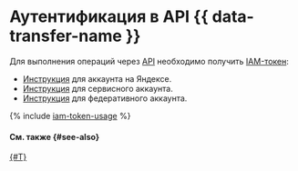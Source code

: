 # Аутентификация в API {{ data-transfer-name }}



Для выполнения операций через [API](../../glossary/rest-api.md) необходимо получить [IAM-токен](../../iam/concepts/authorization/iam-token.md):

* [Инструкция](../../iam/operations/iam-token/create.md) для аккаунта на Яндексе.
* [Инструкция](../../iam/operations/iam-token/create-for-sa.md) для сервисного аккаунта.
* [Инструкция](../../iam/operations/iam-token/create-for-federation.md) для федеративного аккаунта.

{% include [iam-token-usage](../../_includes/iam-token-usage.md) %}

#### См. также {#see-also}

[{#T}](../../iam/concepts/index.md#accounts)



